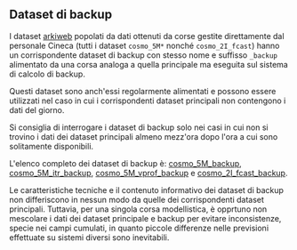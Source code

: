 ## Dataset di backup

I dataset [arkiweb](arkiweb) popolati da dati ottenuti da corse
gestite direttamente dal personale Cineca (tutti i dataset `cosmo_5M*`
nonché `cosmo_2I_fcast`) hanno un corrispondente dataset di backup con
stesso nome e suffisso `_backup` alimentato da una corsa analoga a
quella principale ma eseguita sul sistema di calcolo di backup.

Questi dataset sono anch'essi regolarmente alimentati e possono essere
utilizzati nel caso in cui i corrispondenti dataset principali non
contengono i dati del giorno.

Si consiglia di interrogare i dataset di backup solo nei casi in cui
non si trovino i dati dei dataset principali almeno mezz'ora dopo
l'ora a cui sono solitamente disponibili.

L'elenco completo dei dataset di backup è:
[cosmo_5M_backup](cosmo_5M), [cosmo_5M_itr_backup](cosmo_5M_itr),
[cosmo_5M_vprof_backup](cosmo_5M_vprof) e
[cosmo_2I_fcast_backup](cosmo_2I_fcast).

Le caratteristiche tecniche e il contenuto informativo dei dataset di
backup non differiscono in nessun modo da quelle dei corrispondenti
dataset principali. Tuttavia, per una singola corsa modellistica, è
opprtuno non mescolare i dati dei dataset principale e backup per
evitare inconsistenze, specie nei campi cumulati, in quanto piccole
differenze nelle previsioni effettuate su sistemi diversi sono
inevitabili.
